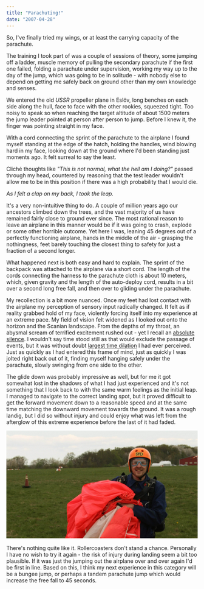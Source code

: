 ```yaml
---
title: "Parachuting!"
date: "2007-04-28"
---
```


So, I've finally tried my wings, or at least the carrying capacity of the parachute.

The training I took part of was a couple of sessions of theory, some jumping
off a ladder, muscle memory of pulling the secondary parachute if the first one
failed, folding a parachute under supervision, working my way up to the
day of the jump, which was going to be in solitude - with nobody else to depend
on getting me safely back on ground other than my own knowledge and senses.

We entered the old _USSR_ propeller plane in Eslöv, long benches on each side along the
hull, face to face with the other rookies, squeezed tight. Too noisy to speak so when
reaching the target altitude of about 1500 meters the jump leader pointed at person
after person to jump. Before I knew it, the finger was pointing straight in my face.

With a cord connecting the sprint of the parachute to the airplane I found myself
standing at the edge of the hatch, holding the handles, wind blowing hard in my face,
looking down at the ground where I'd been standing just moments ago. It felt surreal
to say the least.

Cliché thoughts like _"This is not normal, what the hell am I doing?"_ passed through
my head, countered by reasoning that the test leader wouldn't allow me to be in this
position if there was a high probability that I would die.

_As I felt a clap on my back, I took the leap._

It's a very non-intuitive thing to do. A couple of million years ago our ancestors
climbed down the trees, and the vast majority of us have remained fairly close to
ground ever since. The most rational reason to leave an airplane in this manner would
be if it was going to crash, explode or some other horrible outcome. Yet here I was,
leaning 45 degrees out of a perfectly functioning airplane, hands in the middle of the
air - grasping the nothingness, feet barely touching the closest thing to safety for
just a fraction of a second longer.

What happened next is both easy and hard to explain.  The sprint of the backpack was
attached to the airplane via a short cord. The length of the cords connecting the harness
to the parachute cloth is about 10 meters, which, given gravity and the length of the
auto-deploy cord, results in a bit over a second long free fall, and then over to gliding
under the parachute.

My recollection is a bit more nuanced. Once my feet had lost contact with the airplane
my perception of sensory input radically changed. It felt as if reality grabbed hold
of my face, violently forcing itself into my experience at an extreme pace. My field
of vision felt widened as I looked out onto the horizon and the Scanian landscape.
From the depths of my throat, an abysmal scream of terrified excitement rushed out -
yet I recall an [absolute silence][1]. I wouldn't say time stood still as that would
exclude the passage of events, but it was without doubt [largest time dilation][2] I
had ever perceived. Just as quickly as I had entered this frame of mind, just as quickly
I was jolted right back out of it, finding myself hanging safely under the parachute,
slowly swinging from one side to the other.

The glide down was probably impressive as well, but for me it got somewhat lost 
in the shadows of what I had just experienced and it's not something that I look
back to with the same warm feelings as the initial leap. I managed to navigate to
the correct landing spot, but it proved difficult to get the forward movement down
to a reasonable speed and at the same time matching the downward movement towards
the ground. It was a rough landig, but I did so without injury and could enjoy
what was left from the afterglow of this extreme experience before the last of it
had faded.

![Parachuting](parachute.jpg)

There's nothing quite like it. Rollercoasters don't stand a chance. Personally
I have no wish to try it again - the risk of injury during landing seem a bit too
plausible. If it was just the jumping out the airplane over and over again I'd be
first in line. Based on this, I think my next experience in this category will be
a bungee jump, or perhaps a tandem parachute jump which would increase the free
fall to 45 seconds.

[1]: https://en.wikipedia.org/wiki/Auditory_exclusion
[2]: https://en.wikipedia.org/wiki/Tachypsychia